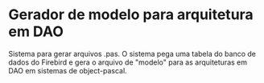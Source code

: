 # Gerador de modelo para arquitetura em DAO
Sistema para gerar arquivos .pas. O sistema pega uma tabela do banco de dados do Firebird e gera o arquivo de "modelo" para as arquiteturas em DAO em sistemas de object-pascal.
